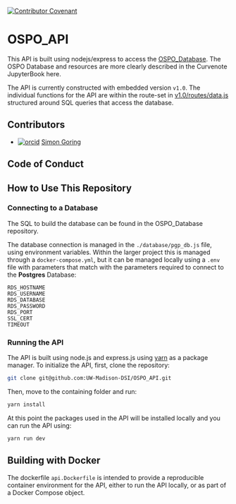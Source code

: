 [![Contributor Covenant](https://img.shields.io/badge/Contributor%20Covenant-2.1-4baaaa.svg)](CODE_OF_CONDUCT.md) 

# OSPO_API

This API is built using nodejs/express to access the [OSPO_Database](). The OSPO Database and resources are more clearly described in the Curvenote JupyterBook here.

The API is currently constructed with embedded version `v1.0`. The individual functions for the API are within the route-set in [v1.0/routes/data.js](./v1.0/routes/data.js) structured around SQL queries that access the database.

## Contributors

* [![orcid](https://img.shields.io/badge/orcid-0000--0002--2700--4605-brightgreen.svg)](https://orcid.org/0000-0002-2700-4605) [Simon Goring](http://goring.org)

## Code of Conduct

## How to Use This Repository

### Connecting to a Database

The SQL to build the database can be found in the OSPO_Database repository.

The database connection is managed in the `./database/pgp_db.js` file, using environment variables. Within the larger project this is managed through a `docker-compose.yml`, but it can be managed locally using a `.env` file with parameters that match with the parameters required to connect to the **Postgres** Database:

```
RDS_HOSTNAME
RDS_USERNAME
RDS_DATABASE
RDS_PASSWORD
RDS_PORT
SSL_CERT
TIMEOUT
```

### Running the API

The API is built using node.js and express.js using [yarn](https://yarnpkg.com/) as a package manager. To initialize the API, first, clone the repository:

```bash
git clone git@github.com:UW-Madison-DSI/OSPO_API.git
```

Then, move to the containing folder and run:

```bash
yarn install
```

At this point the packages used in the API will be installed locally and you can run the API using:

```bash
yarn run dev
```

## Building with Docker

The dockerfile `api.Dockerfile` is intended to provide a reproducible container environment for the API, either to run the API locally, or as part of a Docker Compose object.
